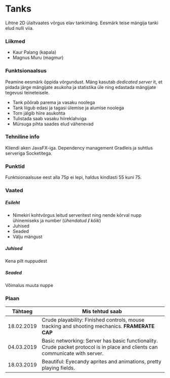 # Tanks
Lihtne 2D ülaltvaates võrgus elav tankimäng. Eesmärk teise mängija tanki elud nulli viia. 

### Liikmed
- Kaur Palang (kapala)
- Magnus Muru (magmur)

### Funktsionaalsus
Peamine eesmärk õppida võrgundust. Mäng kasutab _dedicated server_ it, et pidada järge mängijate asukoha ja statistika üle ning edastada mängijate tegevusi teineteisele.

- Tank põõrab parema ja vasaku noolega
- Tank liigub edasi ja tagasi ülemise ja alumise noolega
- Torn jälgib hiire asukohta
- Tulistada saab vasaku hiireklahviga
- Mürsuga pihta saades elud vähenevad

### Tehniline info
Kliendi aken JavaFX-iga. Dependency management Gradleis ja suhtlus serveriga Socketitega.

### Punktid
Funktsionaalsuse eest alla 75p ei lepi, haldus kindlasti 55 kuni 75.

### Vaated
##### Esileht
- Nimekiri kohtvõrgus leitud serveritest ning nende kõrval nupp ühinemiseks ja number (_ühendatud_ **/** _kõik_)
- Juhised
- Seaded
- Välju mängust

##### Juhised
Kena pilt nuppudest

##### Seaded
Võimalus muuta nuppe

### Plaan

Tähtaeg | Mis tehtud saab
------------- | -------------|
18.02.2019 | Crude playability: Finished controls, mouse tracking and shooting mechanics. **FRAMERATE CAP**
04.03.2019 | Basic networking: Server has basic functionality. Crude packet protocol is in place and clients can communicate with server.
18.03.2019 | Beautiful: Eyecandy aprites and animations, pretty playing fields.